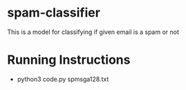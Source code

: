 # spam-classifier
This is a model for classifying if given email is a spam or not
# Running Instructions
- python3 code.py spmsga128.txt
